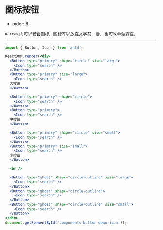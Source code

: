 # 图标按钮

- order: 6

`Button` 内可以嵌套图标，图标可以放在文字前、后，也可以单独存在。

---

````jsx
import { Button, Icon } from 'antd';

ReactDOM.render(<div>
  <Button type="primary" shape="circle" size="large">
    <Icon type="search" />
  </Button>
  <Button type="primary" size="large">
    <Icon type="search" />
  大按钮
  </Button>

  <Button type="primary" shape="circle">
    <Icon type="search" />
  </Button>
  <Button type="primary">
    <Icon type="search" />
  中按钮
  </Button>

  <Button type="primary" shape="circle" size="small">
    <Icon type="search" />
  </Button>
  <Button type="primary" size="small">
    <Icon type="search" />
  小按钮
  </Button>

  <br />

  <Button type="ghost" shape="circle-outline" size="large">
    <Icon type="search" />
  </Button>
  <Button type="ghost" shape="circle-outline">
    <Icon type="search" />
  </Button>
  <Button type="ghost" shape="circle-outline" size="small">
    <Icon type="search" />
  </Button>
</div>,
document.getElementById('components-button-demo-icon'));
````

<style>
#components-button-demo-icon .ant-btn {
  margin-right: 8px;
  margin-bottom: 12px;
}
</style>
